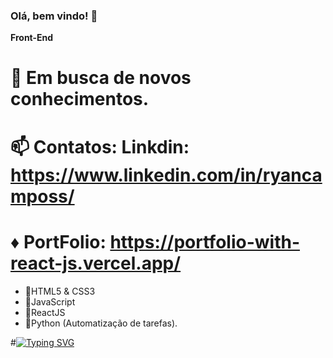 ### Olá, bem vindo! 👋

 **Front-End**

# 🌱 Em busca de novos conhecimentos.
# 📫 Contatos: Linkdin: https://www.linkedin.com/in/ryancamposs/
#  ♦ PortFolio: https://portfolio-with-react-js.vercel.app/

- 💨HTML5 & CSS3
- 💨JavaScript
- 💨ReactJS
- 💨Python (Automatização de tarefas).
<!--

-->


#[![Typing SVG](https://readme-typing-svg.demolab.com/?lines=Ryan+Campos)](https://git.io/typing-svg)
